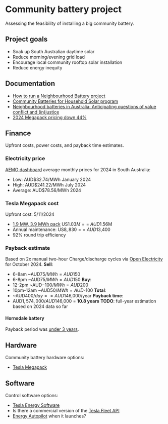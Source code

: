 # Community battery project
Assessing the feasibility of installing a big community battery.
## Project goals
* Soak up South Australian daytime solar
* Reduce morning/evening grid load
* Encourage local community rooftop solar installation
* Reduce energy inequity
## Documentation
* [How to run a Neighbourhood Battery project](https://www.energy.vic.gov.au/grants/neighbourhood-batteries/how-to-run-a-neighbourhood-battery-project)
* [Community Batteries for Household Solar program](https://www.dcceew.gov.au/energy/renewable/community-batteries)
* [Neighbourhood batteries in Australia: Anticipating questions of value conflict and (in)justice](https://www.researchgate.net/publication/359314754_Neighbourhood_batteries_in_Australia_Anticipating_questions_of_value_conflict_and_injustice)
* [2024 Megapack pricing down 44%](https://www.pv-magazine-australia.com/2024/07/08/tesla-battery-deployment-up-157-megapack-pricing-down-44/)
## Finance
Upfront costs, power costs, and payback time estimates.
### Electricity price
[AEMO dashboard](https://aemo.com.au/en/energy-systems/electricity/national-electricity-market-nem/data-nem/data-dashboard-nem) average monthly prices for 2024 in South Australia:
* Low: AUD$32.74/MWh January 2024
* High: AUD$241.22/MWh July 2024
* Average: AUD$78.56/MWh 2024
### Tesla Megapack cost
Upfront cost: 5/11/2024
* [1.9 MW, 3.9 MWh pack](https://www.tesla.com/megapack/design) US$1.03M == ~AUD$1.56M
* Annual maintenance: US$8,830 == ~AUD$13,400
* 92% round trip efficiency
### Payback estimate
Based on 2x manual two-hour Charge/discharge cycles via [Open Electricity](https://explore.openelectricity.org.au/energy/sa1/?range=7d&interval=30m&view=discrete-time&group=Detailed) for October 2024.
**Sell**:
* 6-8am ~AUD$75/MWh = AUD$150
* 6-8pm ~AUD$75/MWh = AUD$150
**Buy**:
* 12-2pm ~AUD$-100/MWh = AUD$200
* 10pm-12am ~AUD$50/MWh = AUD$-100
**Total**:
* ~AUD$400/day == AUD$146,000/year
**Payback time**:
* AUD$1,574,000 / AUD$146,000 = **10.8 years**
**TODO**: full-year estimation based on 2024 data so far
#### Hornsdale battery
Payback period was [under 3 years](https://reneweconomy.com.au/tesla-big-battery-recoups-cost-of-construction-in-little-over-two-years-25265/#:~:text=It%20also%20means%20that%20total,began%20operations%20in%20late%202017).
## Hardware
Community battery hardware options:
* [Tesla Megapack](https://www.tesla.com/en_au/megapack)
## Software
Control software options:
* [Tesla Energy Software](https://www.tesla.com/en_au/support/energy/tesla-software)
* Is there a commercial version of the [Tesla Fleet API](https://developer.tesla.com/docs/fleet-api/endpoints/energy)
* [Energy Autopilot](https://energyautopilot.com) when it launches?
